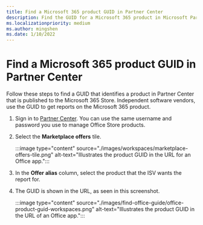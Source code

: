 ```yaml
---
title: Find a Microsoft 365 product GUID in Partner Center
description: Find the GUID for a Microsoft 365 product in Microsoft Partner Center.
ms.localizationpriority: medium
ms.author: mingshen
ms.date: 1/10/2022
---
```


# Find a Microsoft 365 product GUID in Partner Center

Follow these steps to find a GUID that identifies a product in Partner Center that is published to the Microsoft 365 Store. Independent software vendors, use the GUID to get reports on the Microsoft 365 product.

1. Sign in to [Partner Center](https://partner.microsoft.com/dashboard/home). You can use the same username and password you use to manage Office Store products.

1. Select the **Marketplace offers** tile.

    :::image type="content" source="./images/workspaces/marketplace-offers-tile.png" alt-text="Illustrates the product GUID in the URL for an Office app.":::

1. In the **Offer alias** column, select the product that the ISV wants the report for.

1. The GUID is shown in the URL, as seen in this screenshot.

    :::image type="content" source="./images/find-office-guide/office-product-guid-workspaces.png" alt-text="Illustrates the product GUID in the URL of an Office app.":::
